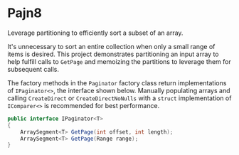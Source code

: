 # Pajn8
Leverage partitioning to efficiently sort a subset of an array.

It's unnecessary to sort an entire collection when only a small range of items is desired.
This project demonstrates partitioning an input array to help fulfill calls to ``GetPage`` and memoizing the partitions to leverage them for subsequent calls.

The factory methods in the ``Paginator`` factory class return implementations of ``IPaginator<>``, the interface shown below. Manually populating arrays and calling ``CreateDirect`` or ``CreateDirectNoNulls`` with a ``struct`` implementation of ``IComparer<>`` is recommended for best performance.
```csharp
public interface IPaginator<T>
{
    ArraySegment<T> GetPage(int offset, int length);
    ArraySegment<T> GetPage(Range range);
}
```
